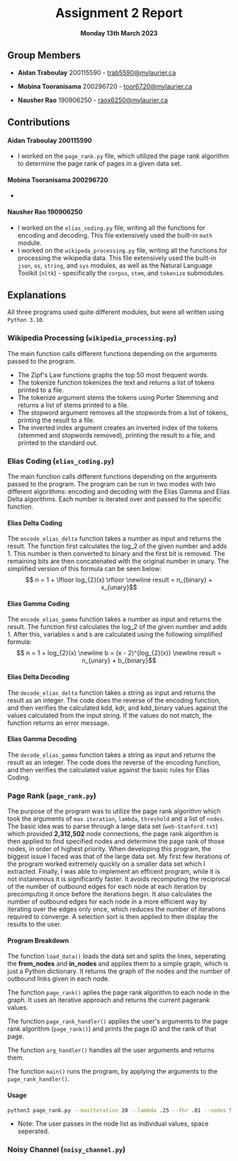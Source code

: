 
<div align="center">



# Assignment 2 Report



#### Monday 13th March 2023



</div>



## Group Members

*  **Aidan Traboulay** 200115590 - trab5590@mylaurier.ca

*  **Mobina Tooranisama** 200296720 - toor6720@mylaurier.ca

*  **Nausher Rao** 190906250 - raox6250@mylaurier.ca



## Contributions
 #### **Aidan Traboulay** 200115590
 - I worked on the `page_rank.py` file, which utilized the page rank algorithm to determine the page rank of pages in a given data set. 

####  **Mobina Tooranisama** 200296720
-

####  **Nausher Rao** 190906250
- I worked on the `elias_coding.py` file, writing all the functions for encoding and decoding. This file extensively used the built-in `math` module.
- I worked on the `wikipeda_processing.py` file, writing all the functions for processing the wikipedia data. This file extensively used the built-in `json`, `os`, `string`, and `sys` modules, as well as the Natural Language Toolkit (`nltk`) - specifically the `corpus`, `stem`, and `tokenize` submodules.


## Explanations
All three programs used quite different modules, but were all written using `Python 3.10`.

### Wikipedia Processing (`wikipedia_processing.py`)
The main function calls different functions depending on the arguments passed to the program.
- The Zipf's Law functions graphs the top 50 most frequent words.
- The tokenize function tokenizes the text and returns a list of tokens printed to a file.
- The tokenize argument stems the tokens using Porter Stemming and returns a list of stems printed to a file.
- The stopword argument removes all the stopwords from a list of tokens, printing the result to a file.
- The inverted index argument creates an inverted index of the tokens (stemmed and stopwords removed), printing the result to a file, and printed to the standard out.


### Elias Coding (`elias_coding.py`)
The main function calls different functions depending on the arguments passed to the program. The program can be run in two modes with two different algorithms: encoding and decoding with the Elias Gamma and Elias Delta algorithms. Each number is iterated over and passed to the specific function.


#### Elias Delta Coding
The `encode_elias_delta` function takes a number as input and returns the result. The function first calculates the log_2 of the given number and adds 1. This number is then converted to binary and the first bit is removed. The remaining bits are then concatenated with the original number in unary. The simplified version of this formula can be seen below:
$$ n = 1 + \lfloor log_{2}(x) \rfloor \newline result = n_{binary} + x_{unary}$$


#### Elias Gamma Coding
The `encode_elias_gamma` function takes a number as input and returns the result. The function first calculates the log_2 of the given number and adds 1. After this, variables `n` and `b` are calculated using the following simplified formula:
$$ n = 1 + log_{2}(x) \newline b = (x - 2)^{log_{2}(x)} \newline result = n_{unary} + b_{binary}$$


#### Elias Delta Decoding
The `decode_elias_delta` function takes a string as input and returns the result as an integer. The code does the reverse of the encoding function, and then verifies the calculated kdd, kdr, and kdd_binary values against the values calculated from the input string. If the values do not match, the function returns an error message.


#### Elias Gamma Decoding
The `decode_elias_gamma` function takes a string as input and returns the result as an integer. The code does the reverse of the encoding function, and then verifies the calculated value against the basic rules for Elias Coding.


### Page Rank (`page_rank.py`)
The purpose of the program was to utilize the page rank algorithm which took the arguments of `max iteration`, `lambda`, `threshold` and a list of `nodes`. The basic idea was to parse through a large data set (`web-Stanford.txt`) which provided **2,312,502** node connections, the page rank algorithm is then applied to find specified nodes and determine the page rank of those nodes, in order of highest priority. When developing this program, the biggest issue I faced was that of the large data set. My first few iterations of the program worked extremely quickly on a smaller data set which I extracted. Finally, I was able to implement an efficent program, while it is not instanenous it is significantly faster. It avoids recomputing the reciprocal of the number of outbound edges for each node at each iteration by precomputing it once before the iterations begin. It also calculates the number of outbound edges for each node in a more efficient way by iterating over the edges only once, which reduces the number of iterations required to converge. A selection sort is then applied to then display the results to the user. 

#### Program Breakdown

The function `load_data()` loads the data set and splits the lines, seperating the **from_nodes** and **in_nodes** and applies them to a simple graph, which is just a Python dictionary. It returns the graph of the nodes and the number of outbound links given in each node.

The function `page_rank()` aplies the page rank algorithm to each node in the graph. It uses an iterative approach and returns the current pagerank values.

The function `page_rank_handler()` applies the user's arguments to the page rank algorithm (`page_rank()`) and prints the page ID and the rank of that page.

The function `arg_handler()` handles all the user arguments and returns them.

The function `main()` runs the program, by applying the arguments to the `page_rank_handler()`.

#### Usage
```sh
python3 page_rank.py --maxiteration 20 --lambda .25 --thr .01 --nodes 5 87524 632
```

- Note: The user passes in the node list as individual values, space seperated.

### Noisy Channel (`noisy_channel.py`)
